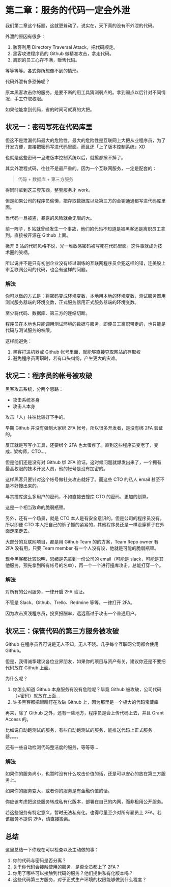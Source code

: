 # 第二章：服务的代码一定会外泄

我们第二章这个标题，这就更耸动了。说实在，天下真的没有不外泄的代码。

外泄的原因有很多：

1. 骇客利用 Directory Traversal Attack，把代码顺走。
2. 黑客攻进程序员的 Github 做精准攻击，拿走代码。
3. 离职的员工心存不满，贩售代码。

等等等等。各式你所想像不到的情形。

代码外泄有多恐怖呢？

原本黑客攻击你的服务，是要不断的用工具猜测弱点的。拿到弱点以后针对不同情况，手工夺取权限。

如果他能拿到代码，省的时间可就真的大把。

## 状况一：密码写死在代码库里

但这不是泄漏代码最大的危险性。最大的危险性是互联网上大把从业程序员，为了开发方便，直接把密码写进代码里面。而且还「上了版本控制系统」XD

也就是这些密码一旦进版本控制系统以后，就擦都擦不掉了。

其实外泄程式码，往往不是最严重的。因为一个互联网服务，一定是配套的：

> 代码 + 数据库 + 第三方服务

得同时拿到这三套东西，整套服务才 work。

但是如果公司的程序员偷懒，把存取数据库以及第三方的金钥通通都写进代码库里面。

当代码一旦被盗，暴露的风险就会无限的大。

前一阵子，B 站就曾经发生一个事故，他们的代码不知道是被黑客还是离职员工拿到。直接被开源在 Github 上面。

撇开 B 站的代码风格不说，光一堆敏感密码被写死在代码里面。这件事就成为技术圈的笑柄。

所以说并不是只有初创企业没有经过训练的互联网程序员会犯这样的错，连美股上市互联网公司的代码，也会有这样的问题。

### 解法

你可以做的方式是：将密码变成环境变数，本地用本地的环境变数，测试服务器用测试服务器端的环境变数，正式服务器用正式服务器端的环境变数。

至少将代码、数据库、第三方的连结切断。

程序员在本地也只能调用测试环境的数据与服务，即便员工离职带走的，也只能是代码与测试服务的权限。

这样能避免：

1) 黑客打进机器或 Github 帐号里面，就能够直接夺取网站的存取权
2) 避免程序员离职时，若有口头纠纷，产生更大的灾难。

## 状况二：程序员的帐号被攻破

黑客攻击系统，分两个思路：

* 攻击系统本身
* 攻击人本身

攻击「人」往往比较好下手的。

早期 Github 并没有强制大家绑 2FA 帐号，所以很多开发者，是没有绑 2FA 验证的。

反正就是写写小工具，还要绑个 2FA 也太蛋疼了。直到这些程序员变老了，变成...架构师，CTO...。

但是他们还是没有对 Github 绑 2FA 验证。这时候问题就爆发出来了，一个拥有最高权限的技术开发人员，他的帐号是没有加密的。

这样黑客只要针对这个帐号做社交攻击就好了。而这些 CTO 的私人 email 甚至不是不好搜出来的。

与其撞库这么多用户的密码，不如直接去撞库 CTO 的密码，更加的划算。

这是一个相当致命的脆弱瓶颈。

另外，还有一个场景，就是 CTO 本人是有安全意识的。但是公司的程序员没有，所以即便 CTO 本人把自己的裤子抓的紧紧的，其他程序员还是一样没穿裤子在外面走来走去。

大部分的互联网项目，都是用 Github Team 的的方案，Team Repo owner 有 2FA 没有用，只要 Team member 有一个人没有设，他就是可能的脆弱瓶颈。

现今黑客都比较聪明，思绪是先拿到一份公司的 email（可能是 slack，可能是其他服务，预先拿到所有帐号的名单），再一个一个进行撞库攻击。总能打穿一个。

### 解法

对所有的公司服务，一律开启 2FA 验证。

不管是 Slack、Github、Trello、Redmine 等等。一律打开 2FA。

因为攻击资浅程序员，投资报酬率，远远高过于攻击一个普通用户。

## 状况三：保管代码的第三方服务被攻破

Github 在程序员界可说是无人不知，无人不晓。几乎每个互联网公司都会使用 Github。

但是，我得诚挚建议各位业界朋友，如果你的项目与资产有关，建议你还是不要把代码放在 Github 上面。

为什么呢？

1) 你怎么知道 Github 本身服务有没有危险呢？毕竟 Github 被攻破，公司代码（+密码）就放在上面...
2) 许多黑客都把眼睛盯在攻破 Github 上，因为那里是一个极大的代码宝藏库

再来，除了 Github 之外，还有一些地方，程序员是会上传代码上去，并且 Grant Access 的。

比如说自动跑测试的服务，有些自动跑测试的服务，能推送代码上正式服务器。。。。

还有一些自动检测代码整洁度的服务，等等等...

### 解法

如果你的服务尚小，也暂时没有什么攻击价值的话，还是可以安心的放在第三方服务上。

如果你的服务变大，或者你的服务是有金融价值的话。

你应该考虑把这些服务转成私有化版本，部署在自己的内网，而非租用公开服务。

若这些服务有特定意义，暂时无法私有化。也得尽量至少对所有雇员上 2FA。若该服务不提供 2FA，请直接搬离。



## 总结

这里总结一下你现在可以检查以及主动做的事：

1. 你的代码与密码是否分离？
2. 关于你代码会接触使用的服务，是否全员都上了 2FA？
3. 你用了哪些可以接触到代码的服务？他们提供私有化版本吗？
4. 这些代码第三方服务，对于正式生产环境的权限能够做到什么程度？
